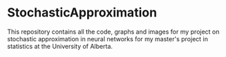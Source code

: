 # StochasticApproximation

This repository contains all the code, graphs and images for my project on stochastic approximation in neural networks for my master's project in statistics at the University of Alberta.

